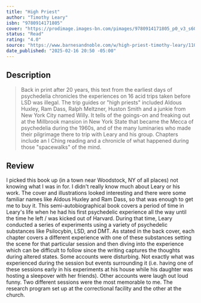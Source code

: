 ```yaml
---
title: "High Priest"
author: "Timothy Leary"
isbn: "9780914171805"
cover: "https://prodimage.images-bn.com/pimages/9780914171805_p0_v3_s600x595.jpg"
status: "Read"
rating: "4.0"
source: "https://www.barnesandnoble.com/w/high-priest-timothy-leary/1102225589"
date_published: "2025-02-16 20:50 -05:00" 
---
```


## Description

> Back in print after 20 years, this text from the earliest days of psychedelia chronicles the experiences on 16 acid trips taken before LSD was illegal. The trip guides or "high priests" included Aldous Huxley, Ram Dass, Ralph Meltzner, Huston Smith and a junkie from New York City named Willy. It tells of the goings-on and freaking out at the Millbrook mansion in New York State that became the Mecca of psychedelia during the 1960s, and of the many luminaries who made their pilgrimage there to trip with Leary and his group. Chapters include an I Ching reading and a chronicle of what happened during those "spacewalks" of the mind.

## Review

I picked this book up (in a town near Woodstock, NY of all places) not knowing what I was in for. I didn't really know much about Leary or his work. The cover and illustrations looked interesting and there were some familiar names like Aldous Huxley and Ram Dass, so that was enough to get me to buy it. This semi-autobiographical book covers a period of time in Leary's life when he had his first psychedelic experience all the way until the time he left / was kicked out of Harvard. During that time, Leary conducted a series of experiments using a variety of psychedelic substances like Psilocybin, LSD, and DMT. As stated in the back cover, each chapter covers a different experience with one of these substances setting the scene for that particular session and then diving into the experience which can be difficult to follow since the writing captures the thoughts during altered states. Some accounts were disturbing. Not exactly what was experienced during the session but events surrounding it (i.e. having one of these sessions early in his experiments at his house while his daughter was hosting a sleepover with her friends). Other accounts were laugh out loud funny. Two different sessions were the most memorable to me. The research program set up at the correctional facility and the other at the church.    